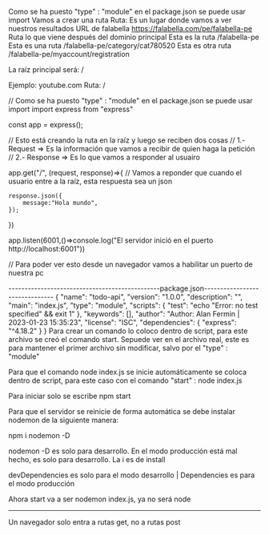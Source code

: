 Como se ha puesto "type" : "module" en el package.json se puede usar import
Vamos a crear una ruta
Ruta: Es un lugar donde vamos a ver nuestros resultados
URL de falabella
https://falabella.com/pe/falabella-pe
Ruta lo que viene después del dominio principal
Esta es la ruta /falabella-pe
Esta es una ruta /falabella-pe/category/cat780520
Esta es otra ruta /falabella-pe/myaccount/registration

La raíz principal será: /


Ejemplo:
youtube.com
Ruta: /

// Como se ha puesto "type" : "module" en el package.json se puede usar import
import express from "express"

const app = express();

// Esto está creando la ruta en la raíz y luego se reciben dos cosas
// 1.- Request => Es la información que vamos a recibir de quien haga la petición
// 2.- Response => Es lo que vamos a responder al usuairo

app.get("/", (request, response)=>{
    // Vamos a reponder que cuando el usuario entre a la raíz, esta respuesta sea un json
    
    response.json({
        message:"Hola mundo",
    });
})

app.listen(6001,()=>console.log("El servidor inició en el puerto http://localhost:6001"))

// Para poder ver esto desde un navegador vamos a habilitar un puerto de nuestra pc

-----------------------------------------------package.json-------------------------------
{
  "name": "todo-api",
  "version": "1.0.0",
  "description": "",
  "main": "index.js",
  "type": "module",
  "scripts": {
    "test": "echo \"Error: no test specified\" && exit 1"
  },
  "keywords": [],
  "author": "Author: Alan Fermin | 2023-01-23 15:35:23",
  "license": "ISC",
  "dependencies": {
    "express": "^4.18.2"
  }
}
 Para crear un comando lo coloco dentro de script, para este archivo se creó el comando start. Sepuede ver en el archivo real, este es para mantener el primer archivo sin modificar, salvo por el "type" : "module"

 Para que el comando node index.js se inicie automáticamente se coloca dentro de script, para este caso con el comando "start" : node index.js

 Para iniciar solo se escribe npm start

 Para que el servidor se reinicie de forma automática se debe instalar nodemon de la siguiente manera:

 npm i nodemon -D

nodemon -D es solo para desarrollo. En el modo producción está mal hecho, es solo para desarrollo. La i es de install

devDependencies es solo para el modo desarrollo | Dependencies es para el modo producción

Ahora start va a ser nodemon index.js, ya no será node

----------------------------------------------------------------------------------------------------------------------------------------
Un navegador solo entra a rutas get, no a rutas post
